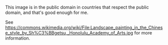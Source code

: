This image is in the public domain in countries that respect the public domain, and that's good enough for me.

See https://commons.wikimedia.org/wiki/File:Landscape_painting_in_the_Chinese_style_by_Sh%C3%BBgetsu,_Honolulu_Academy_of_Arts.jpg for more information.

